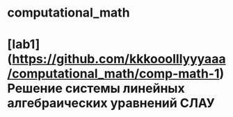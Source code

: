 # computational_math
# [lab1] (https://github.com/kkkooolllyyyaaa/computational_math/comp-math-1) Решение системы линейных алгебраических уравнений СЛАУ
